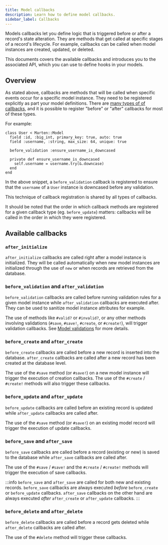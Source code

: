 ```yaml
---
title: Model callbacks
description: Learn how to define model callbacks.
sidebar_label: Callbacks
---
```


Models callbacks let you define logic that is triggered before or after a record's state alteration. They are methods that get called at specific stages of a record's lifecycle. For example, callbacks can be called when model instances are created, updated, or deleted.

This documents covers the available callbacks and introduces you to the associated API, which you can use to define hooks in your models.

## Overview

As stated above, callbacks are methods that will be called when specific events occur for a specific model instance. They need to be registered explicitly as part your model definitions. There are [many types of of callbacks](#available-callbacks), and it is possible to register "before" or "after" callbacks for most of these types.

For example:

```crystal
class User < Marten::Model
  field :id, :big_int, primary_key: true, auto: true
  field :username, :string, max_size: 64, unique: true

  before_validation :ensure_username_is_downcased

  private def ensure_username_is_downcased
    self.username = username.try(&.downcase)
  end
end
```

In the above snippet, a `before_validation` callback is registered to ensure that the `username` of a `User` instance is downcased before any validation.

This technique of callback registration is shared by all types of callbacks.

It should be noted that the order in which callback methods are registered for a given callback type (eg. `before_update`) matters: callbacks will be called in the order in which they were registered.

## Available callbacks

### `after_initialize`

`after_initialize` callbacks are called right after a model instance is initialized. They will be called automatically when new model instances are initialized through the use of `new` or when records are retrieved from the database.

### `before_validation` and `after_validation`

`before_validation` callbacks are called before running validation rules for a given model instance while `after_validation` callbacks are executed after. They can be used to sanitize model instance attributes for example.

The use of methods like `#valid?` or `#invalid?`, or any other methods involving validations (`#save`, `#save!`, `#create`, or `#create!`), will trigger validation callbacks. See [Model validations](./validations) for more details.

### `before_create` and `after_create`

`before_create` callbacks are called before a new record is inserted into the database. `after_create` callbacks are called after a new record has been created at the database level.

The use of the `#save` method (or `#save!`) on a new model instance will trigger the execution of creation callbacks. The use of the `#create` / `#create!` methods will also trigger these callbacks.

### `before_update` and `after_update`

`before_update` callbacks are called before an existing record is updated while `after_update` callbacks are called after.

The use of the `#save` method (or `#save!`) on an existing model record will trigger the execution of update callbacks.

### `before_save` and `after_save`

`before_save` callbacks are called before a record (existing or new) is saved to the database while `after_save` callbacks are called after.

The use of the `#save` / `#save!` and the `#create` / `#create!` methods will trigger the execution of save callbacks.

:::info
`before_save` and `after_save` are called for both new and existing records. `before_save` callbacks are always executed _before_ `before_create` or `before_update` callbacks. `after_save` callbacks on the other hand are always executed _after_ `after_create` or `after_update` callbacks.
:::

### `before_delete` and `after_delete`

`before_delete` callbacks are called before a record gets deleted while `after_delete` callbacks are called after.

The use of the `#delete` method will trigger these callbacks.
